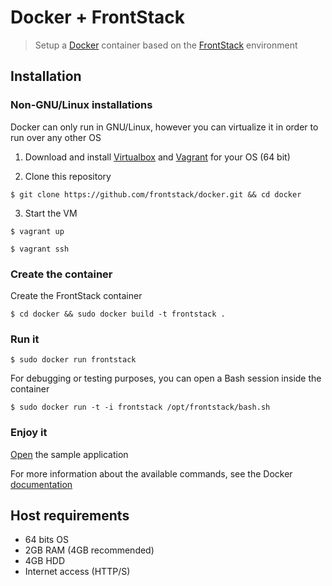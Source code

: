 # Docker + FrontStack

> Setup a [Docker][1] container based on the [FrontStack][2] environment

## Installation

### Non-GNU/Linux installations

Docker can only run in GNU/Linux, however you can virtualize it in order to run over any other OS

1. Download and install [Virtualbox][3] and [Vagrant][4] for your OS (64 bit)

2. Clone this repository
```
$ git clone https://github.com/frontstack/docker.git && cd docker
```

3. Start the VM
```
$ vagrant up
```
```
$ vagrant ssh
```

### Create the container

Create the FrontStack container
```
$ cd docker && sudo docker build -t frontstack .
```

### Run it
```
$ sudo docker run frontstack
```

For debugging or testing purposes, you can open a Bash session inside the container
```
$ sudo docker run -t -i frontstack /opt/frontstack/bash.sh
```

### Enjoy it

[Open][6] the sample application



For more information about the available commands, see the Docker [documentation][5]

## Host requirements

  * 64 bits OS
  * 2GB RAM (4GB recommended)
  * 4GB HDD
  * Internet access (HTTP/S)


[1]: http://docker.io
[2]: http://github.com/frontstack/frontstack
[3]: https://www.virtualbox.org/wiki/Downloads
[4]: http://downloads.vagrantup.com/
[5]: http://docs.docker.io/en/latest/commandline/cli/
[6]: http://localhost:3000
